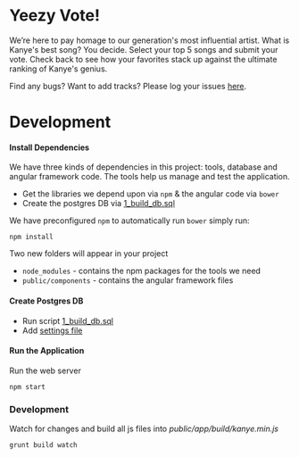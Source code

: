 # Yeezy Vote!

We’re here to pay homage to our generation's most influential artist. What is Kanye's best song? You decide. 
Select your top 5 songs and submit your vote. Check back to see how your favorites stack up against the ultimate ranking of Kanye's genius.

Find any bugs? Want to add tracks? Please log your issues [here](https://github.com/danielduhh/kanye-goat/issues).



# Development
#### Install Dependencies

We have three kinds of dependencies in this project: tools, database and angular framework code.  The tools help
us manage and test the application.

* Get the libraries we depend upon via `npm` & the angular code via `bower`
* Create the postgres DB via [1_build_db.sql](sql/sql/1_build_db)

We have preconfigured `npm` to automatically run `bower` simply run:

```
npm install
```

Two new folders will appear in your project

* `node_modules` - contains the npm packages for the tools we need
* `public/components` - contains the angular framework files

#### Create Postgres DB
* Run script [1_build_db.sql](app/sql/1_build_db.sql)
* Add [settings file](settings-example.js)

#### Run the Application

Run the web server

```
npm start
```

### Development
Watch for changes and build all js files into _public/app/build/kanye.min.js_

```
grunt build watch
```
